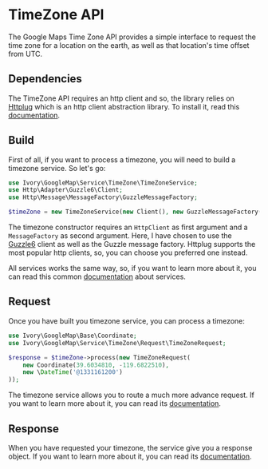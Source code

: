 # TimeZone API

The Google Maps Time Zone API provides a simple interface to request the time zone for a location on the earth, as well 
as that location's time offset from UTC.

## Dependencies

The TimeZone API requires an http client and so, the library relies on [Httplug](http://httplug.io/) which is an http 
client abstraction library. To install it, read this [documentation](/doc/installation.md).

## Build

First of all, if you want to process a timezone, you will need to build a timezone service. So let's go:

``` php
use Ivory\GoogleMap\Service\TimeZone\TimeZoneService;
use Http\Adapter\Guzzle6\Client;
use Http\Message\MessageFactory\GuzzleMessageFactory;

$timeZone = new TimeZoneService(new Client(), new GuzzleMessageFactory());
```

The timezone constructor requires an `HttpClient` as first argument and a `MessageFactory` as second argument. Here, 
I have chosen to use the [Guzzle6](http://docs.guzzlephp.org/en/latest/psr7.html) client as well as the Guzzle message 
factory. Httplug supports the most popular http clients, so, you can choose you preferred one instead.

All services works the same way, so, if you want to learn more about it, you can read this common 
[documentation](/doc/service/service.md) about services.

## Request

Once you have built you timezone service, you can process a timezone:

``` php
use Ivory\GoogleMap\Base\Coordinate;
use Ivory\GoogleMap\Service\TimeZone\Request\TimeZoneRequest;

$response = $timeZone->process(new TimeZoneRequest(
    new Coordinate(39.6034810, -119.6822510),
    new \DateTime('@1331161200')
));
```

The timezone service allows you to route a much more advance request. If you want to learn more about it, you can 
read its [documentation](/doc/service/timezone/timezone_request.md).

## Response

When you have requested your timezone, the service give you a response object. If you want to learn more about it, you 
can read its [documentation](/doc/service/timezone/timezone_response.md).
